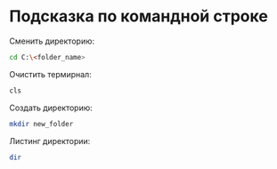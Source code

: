 # Подсказка по командной строке

Сменить директорию:
```sh
cd C:\<folder_name>
```


Очистить термирнал:
```sh
cls
```


Создать директорию:
```sh
mkdir new_folder
```


Листинг директории:
```sh
dir
```
